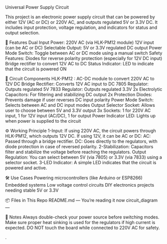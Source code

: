 Universal Power Supply Circuit

This project is an electronic power supply circuit that can be powered by either 12V (AC or DC) or 220V AC, and outputs regulated 5V or 3.3V DC. It includes input protection, voltage regulation, and indicators for status and output selection.

🧩 Features
Dual Input Power:
220V AC (via HLK-PM12 module)
12V input (can be AC or DC)
Selectable Output:
5V or 3.3V regulated DC output
Power Mode Switch:
Toggle between AC or DC mode using a manual switch
Safety Features:
Diodes for reverse polarity protection (especially for 12V DC input)
Bridge rectifier to convert 12V AC to DC
Status Indicator:
LED to indicate that the circuit is powered ON


🔌 Circuit Components
HLK-PM12 : AC-DC module to convert 220V AC to 12V DC
Bridge Rectifier: Converts 12V AC input to DC
7805 Regulator: Outputs regulated 5V
7833 Regulator: Outputs regulated 3.3V
2x Electrolytic Capacitors: For filtering and stabilizing DC output
2x Protection Diodes: Prevents damage if user reverses DC input polarity
Power Mode Switch: Selects between AC and DC input modes
Output Selector Socket: Allows user to choose between 5V and 3.3V output
3x Sockets: 1 for 220V AC input, 1 for 12V input (AC/DC), 1 for output
Power Indicator LED: Lights up when power is supplied to the circuit


⚙️ Working Principle
1-Input:
  If using 220V AC, the circuit powers through HLK-PM12, which outputs 12V DC.
  If using 12V, it can be AC or DC:
  AC: Passed through a bridge rectifier.
  DC: Goes directly to the regulators, with diode protection in case of reversed polarity.
2-Stabilization:
  Capacitors filter and stabilize the voltage before reaching the regulators.
  Output Regulation:
  You can select between 5V (via 7805) or 3.3V (via 7833) using a selector socket.
3-LED Indicator:
  A simple LED indicates that the circuit is powered and active.

  
🛠️ Use Cases
Powering microcontrollers (like Arduino or ESP8266)
Embedded systems
Low voltage control circuits
DIY electronics projects needing stable 5V or 3.3V


📦 Files in This Repo
README.md — You’re reading it now
circuit_diagram — 

🧠 Notes
Always double-check your power source before switching modes.
Make sure proper heat sinking is used for the regulators if high current is expected.
DO NOT touch the board while connected to 220V AC for safety.

.

